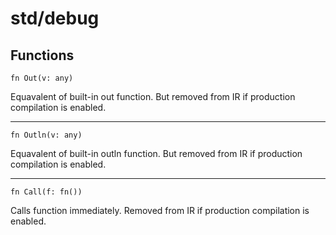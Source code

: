 # std/debug

## Functions

```jule
fn Out(v: any)
```
Equavalent of built-in out function. But removed from IR if production compilation is enabled.

---

```jule
fn Outln(v: any)
```
Equavalent of built-in outln function. But removed from IR if production compilation is enabled.

---

```jule
fn Call(f: fn())
```
Calls function immediately. Removed from IR if production compilation is enabled.
